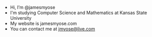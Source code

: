 - Hi, I’m @jamesmyose
- I'm studying Computer Science and Mathematics at Kansas State University
- My website is jamesmyose.com
- You can contact me at jmyose@live.com
<!---
- I’m interested in ...
- I’m currently learning ...
- I’m looking to collaborate on ...
- How to reach me ...
--->
<!---
jamesmyose/jamesmyose is a ✨ special ✨ repository because its `README.md` (this file) appears on your GitHub profile.
You can click the Preview link to take a look at your changes.
--->
